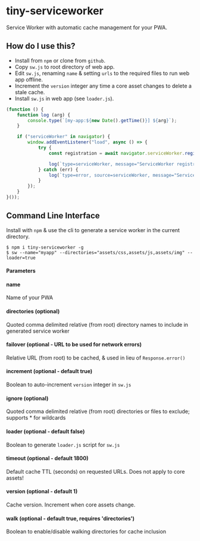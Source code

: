# tiny-serviceworker
Service Worker with automatic cache management for your PWA.

## How do I use this?
- Install from `npm` or clone from `github`.
- Copy `sw.js` to root directory of web app.
- Edit `sw.js`, renaming `name` & setting `urls` to the required files to run web app offline.
- Increment the `version` integer any time a core asset changes to delete a stale cache.
- Install `sw.js` in web app (see `loader.js`).

```javascript
(function () {
	function log (arg) {
		console.type(`[my-app:${new Date().getTime()}] ${arg}`);
	}

	if ("serviceWorker" in navigator) {
		window.addEventListener("load", async () => {
			try {
				const registration = await navigator.serviceWorker.register("/sw.js", {scope: "/"});

				log(`type=serviceWorker, message="ServiceWorker registration successful with scope: ${registration.scope}"`);
			} catch (err) {
				log(`type=error, source=serviceWorker, message="ServiceWorker registration failed: ${err.message}"`);
			}
		});
	}
}());
```

## Command Line Interface
Install with `npm` & use the cli to generate a service worker in the current directory.

```
$ npm i tiny-serviceworker -g
$ sw --name="myapp" --directories="assets/css,assets/js,assets/img" --loader=true
```

#### Parameters
#### name
Name of your PWA

#### directories (optional)
Quoted comma delimited relative (from root) directory names to include in generated service worker

#### failover (optional - URL to be used for network errors)
Relative URL (from root) to be cached, & used in lieu of `Response.error()`

#### increment (optional - default true)
Boolean to auto-increment `version` integer in `sw.js`

#### ignore (optional)
Quoted comma delimited relative (from root) directories or files to exclude; supports * for wildcards

#### loader (optional - default false)
Boolean to generate `loader.js` script for `sw.js`

#### timeout (optional - default 1800)
Default cache TTL (seconds) on requested URLs. Does not apply to core assets!

#### version (optional - default 1)
Cache version. Increment when core assets change.

#### walk (optional - default true, requires 'directories')
Boolean to enable/disable walking directories for cache inclusion
